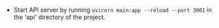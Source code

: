 * Start API server by running `uvicorn main:app --reload --port 3001` in the 'api' directory of the project.